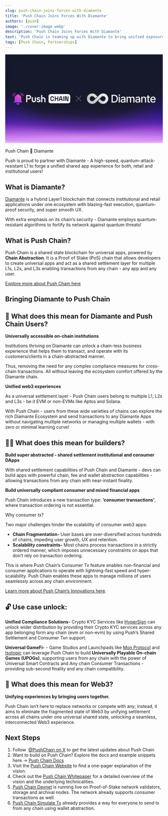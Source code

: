 ```yaml
---
slug: push-chain-joins-forces-with-diamante
title: 'Push Chain Joins Forces With Diamante'
authors: [push]
image: './cover-image.webp'
description: 'Push Chain Joins Forces With Diamante'
text: 'Push Chain is teaming up with Diamante to bring unified exposure to the way enterprises and users transact and operate in the web3 economy. Learn what usecases does this collaboration unlocks and how devs and users can make the best of it!'
tags: [Push Chain, Partnerships]
---
```


![Cover image of Push Chain Join Forces With Diamante ](./cover-image.webp)

<!--truncate-->

Push Chain 🤝 Diamante

Push is proud to partner with Diamante - A high-speed, quantum-attack-resistant L1 to forge a unified shared app experience for both, retail and institutional users!

## **What is Diamante?**

[Diamante](https://www.diamante.io/) is a hybrid Layer1 blockchain that connects institutional and retail applications under one ecosystem with blazing-fast execution, quantum-proof security, and super smooth UX.

With extra emphasis on its chain’s security - Diamante employs quantum-resistant algorithms to fortify its network against quantum threats!


## What is Push Chain?

Push Chain is a shared state blockchain for universal apps, powered by **Chain Abstraction**. It is a Proof of Stake (PoS) chain that allows developers to create universal apps and act as a shared settlement layer for multiple L1s, L2s, and L3s enabling transactions from any chain - any app and any user.

[Explore more about Push Chain here](https://push.org/)



## Bringing Diamante to Push Chain

## 👥 What does this mean for Diamante and Push Chain Users?

**Universally accessible on-chain institutions**

Institutions thriving on Diamante can unlock a chain-less business experience that helps them to transact, and operate with its customers/clients in a chain-abstracted manner. 

Thus, removing the need for any complex compliance measures for cross-chain transactions. All without leaving the ecosystem comfort offered by the Diamante chain.


**Unified web3 experiences**

As a universal settlement layer - Push Chain users belong to multiple L1, L2s and L3s - be it EVM or non-EVMs like Aptos and Solana.

With Push Chain - users from these wide varieties of chains can explore the rich Diamante Ecosystem and send transactions to any Diamante Apps without navigating multiple networks or managing multiple wallets - with zero or minimal learning curve!


## 👷‍♂️ What does this mean for builders?

**Build super abstracted - shared settlement institutional and consumer DApps**

With shared settlement capabilities of Push Chain and Diamante - devs can build apps with powerful chain, fee and wallet abstraction capabilities - allowing transactions from any chain with near-instant finality.

**Build universally compliant consumer and mixed financial apps**

Push Chain introduces a new transaction type: **‘consumer transactions’**, where transaction ordering is not essential.

Why consumer tx? 

Two major challenges hinder the scalability of consumer web3 apps:

- **Chain Fragmentation-** User bases are over-diversified across hundreds of chains, impeding user growth, UX and retention.
- **Scalability constraints-** Most chains process transactions in a strictly ordered manner, which imposes unnecessary constraints on apps that don’t rely on transaction ordering.

This is where Push Chain’s Consumer Tx feature enables non-financial and consumer applications to operate with lightning-fast speed and hyper-scalability. Push Chain enables these apps to manage millions of users seamlessly across any chain environment.


[Learn more about Push Chain’s Innovations here](https://push.org/blog/innovations-by-push-chain/).

## **🔓 Use case unlock:**

**Unified Compliance Solutions-** Crypto KYC Services like [HyperSign](https://www.notion.so/17c188aea7f480fca231d69da721208d?pvs=21) can unlock wider distribution by providing their Crypto KYC services across any app belonging form any chain (evm or non-evm) by using Push’s Shared Settlement and Consumer Txn support.

**Universal GameFi-** - Game Studios and Launchpads like [Mon Protocol](https://www.notion.so/17c188aea7f480fca231d69da721208d?pvs=21) and [Isotopic](https://isotopic.io/) can leverage Push Chain to build **Universally Playable On-chain Games (UPOGs)**, supporting users from any chain with the power of Universal Smart Contracts and Any chain Consumer Transactions - providing sub-second finality and any chain compatibility.


## 🌌 What does this mean for Web3?

**Unifying experiences by bringing users together.**

Push Chain isn’t here to replace networks or compete with any; instead, it aims to eliminate the fragmented state of Web3 by unifying settlement across all chains under one universal shared state, unlocking a seamless, interconnected Web3 experience.


## Next Steps

1. Follow  [@PushChain on X](https://x.com/PushChain) to get the latest updates about Push Chain
2. Want to build on Push Chain? Explore the docs and example snippets here → [Push Chain Docs](https://push.org/docs/chain/)
3. Visit the [Push Chain Website](https://push.org/chain?utm_source=pushblog&utm_medium=referral&utm_campaign=pcgov) to find a one-pager explanation of the vision.
4. Check out the [Push Chain Whitepaper](https://whitepaper.push.org/?utm_source=pushblog&utm_medium=referral&utm_campaign=pcgov) for a detailed overview of the vision and the underlying technicalities.
5. [Push Chain Devnet](https://scan.push.org/?utm_source=pushblog&utm_medium=referral&utm_campaign=pcgov) is running live on Proof-of-Stake network validators, storage and archival nodes. The network already supports consumer transactions as well.
6. [Push Chain Simulate Tx](https://simulate.push.org/?utm_source=pushblog&utm_medium=referral&utm_campaign=pcgov) already provides a way for everyone to send tx from any chain using wallet abstraction.